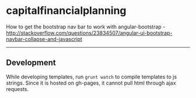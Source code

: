 # capitalfinancialplanning

How to get the bootstrap nav bar to work with angular-bootstrap - http://stackoverflow.com/questions/23834507/angular-ui-bootstrap-navbar-collapse-and-javascript

---

## Development

While developing templates, run `grunt watch` to compile templates to js strings.  Since it is hosted on gh-pages, it cannot pull html through ajax requests.